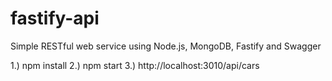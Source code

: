 # fastify-api
Simple RESTful web service using Node.js, MongoDB, Fastify and Swagger

1.) npm install
2.) npm start
3.) http://localhost:3010/api/cars
